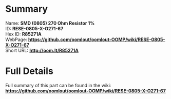 
Summary
=================
  
Name: __SMD (0805) 270 Ohm Resistor 1%__    
ID: __RESE-0805-X-O271-67__   
Hex ID: __R85271A__   
WebPage: __https://github.com/oomlout/oomlout-OOMP/wiki/RESE-0805-X-O271-67__   
Short URL: __http://oom.lt/R85271A__   

Full Details
==========================
Full summary of this part can be found in the wiki:   
__https://github.com/oomlout/oomlout-OOMP/wiki/RESE-0805-X-O271-67__    

